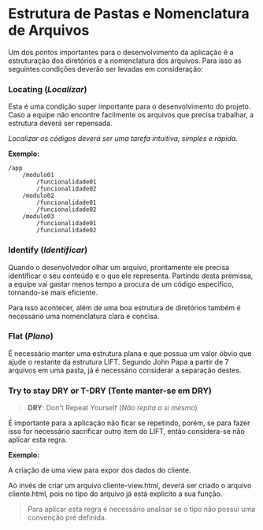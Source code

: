 # Estrutura de Pastas e Nomenclatura de Arquivos

Um dos pontos importantes para o desenvolvimento da aplicação é a estruturação dos diretórios e a nomenclatura dos arquivos. Para isso as seguintes condições deverão ser levadas em consideração:

### **Locating** (*Localizar*)

Esta é uma condição super importante para o desenvolvimento do projeto. Caso a equipe não encontre facilmente os arquivos que precisa trabalhar, a estrutura deverá ser repensada.

*Localizar os códigos deverá ser uma tarefa intuitiva, simples e rápida.*

**Exemplo:**

```
/app 
	/modulo01
		/funcionalidade01
		/funcionalidade02
	/modulo02
		/funcionalidade01
		/funcionalidade02
	/modulo03
		/funcionalidade01
		/funcionalidade02
```

### **Identify** (*Identificar*)

Quando o desenvolvedor olhar um arquivo, prontamente ele precisa identificar o seu conteúdo e o que ele representa. Partindo desta premissa, a equipe vai gastar menos tempo a procura de um código especifico, tornando-se mais eficiente.

Para isso acontecer, além de uma boa estrutura de diretórios também é necessário uma nomenclatura clara e concisa.

### **Flat** (*Plano*)

É necessário manter uma estrutura plana e que possua um valor óbvio que ajude o restante da estrutura LIFT. Segundo John Papa a partir de 7 arquivos em uma pasta, já é necessário considerar a separação destes.

### **Try to stay DRY or T-DRY** (Tente manter-se em DRY)

> **DRY**: Don't Repeat Yourself (*Não repita a si mesmo*)

É importante para a aplicação não ficar se repetindo, porém, se para fazer isso for necessário sacrificar outro item do LIFT, então considera-se não aplicar esta regra.

**Exemplo:**

A criação de uma view para expor dos dados do cliente.

Ao invés de criar um arquivo cliente-view.html, deverá ser criado o arquivo cliente.html, pois no tipo do arquivo já está explicito a sua função.

> Para aplicar esta regra é necessário analisar se o tipo não possui uma convenção pré definida.